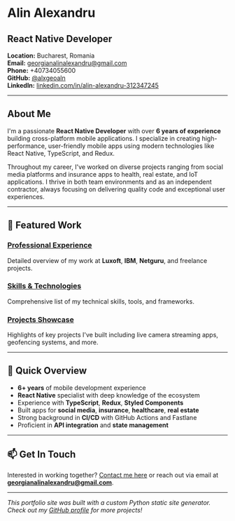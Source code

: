# Alin Alexandru

## React Native Developer

**Location:** Bucharest, Romania  
**Email:** georgianalinalexandru@gmail.com  
**Phone:** +40734055600  
**GitHub:** [@alxgeoaln](https://github.com/alxgeoaln)  
**LinkedIn:** [linkedin.com/in/alin-alexandru-312347245](https://linkedin.com/in/alin-alexandru-312347245)

---

## About Me

I'm a passionate **React Native Developer** with over **6 years of experience** building cross-platform mobile applications. I specialize in creating high-performance, user-friendly mobile apps using modern technologies like React Native, TypeScript, and Redux.

Throughout my career, I've worked on diverse projects ranging from social media platforms and insurance apps to health, real estate, and IoT applications. I thrive in both team environments and as an independent contractor, always focusing on delivering quality code and exceptional user experiences.

---

## 🚀 Featured Work

### [Professional Experience](/blog/experience)
Detailed overview of my work at **Luxoft**, **IBM**, **Netguru**, and freelance projects.

### [Skills & Technologies](/blog/skills)
Comprehensive list of my technical skills, tools, and frameworks.

### [Projects Showcase](/blog/projects)
Highlights of key projects I've built including live camera streaming apps, geofencing systems, and more.

---

## 💼 Quick Overview

- **6+ years** of mobile development experience
- **React Native** specialist with deep knowledge of the ecosystem
- Experience with **TypeScript**, **Redux**, **Styled Components**
- Built apps for **social media**, **insurance**, **healthcare**, **real estate**
- Strong background in **CI/CD** with GitHub Actions and Fastlane
- Proficient in **API integration** and **state management**

---

## 📫 Get In Touch

Interested in working together? [Contact me here](/contact) or reach out via email at **georgianalinalexandru@gmail.com**.

---

*This portfolio site was built with a custom Python static site generator. Check out my [GitHub profile](https://github.com/alxgeoaln) for more projects!*
